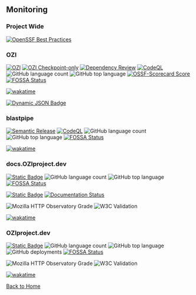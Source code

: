 
## Monitoring

### Project Wide

[![OpenSSF Best Practices](https://www.bestpractices.dev/projects/7515/badge)](https://www.bestpractices.dev/projects/7515)

### OZI
[![OZI](https://github.com/OZI-Project/OZI/actions/workflows/dist-workflow.yml/badge.svg?branch=0.0)](https://github.com/OZI-Project/OZI/actions/workflows/dist-workflow.yml) [![OZI Checkpoint-only](https://github.com/OZI-Project/OZI/actions/workflows/dev-workflow.yml/badge.svg?branch=dev)](https://github.com/OZI-Project/OZI/actions/workflows/dev-workflow.yml) [![Dependency Review](https://github.com/OZI-Project/OZI/actions/workflows/dependency-review.yml/badge.svg?branch=main)](https://github.com/OZI-Project/OZI/actions/workflows/dependency-review.yml) [![CodeQL](https://github.com/rjdbcm/OZI/actions/workflows/github-code-scanning/codeql/badge.svg)](https://github.com/rjdbcm/OZI/actions/workflows/github-code-scanning/codeql) ![GitHub language count](https://img.shields.io/github/languages/count/rjdbcm/ozi)
 ![GitHub top language](https://img.shields.io/github/languages/top/rjdbcm/ozi) [![OSSF-Scorecard Score](https://img.shields.io/ossf-scorecard/github.com/OZI-Project/OZI?label=OpenSSF%20Scorecard)
](https://securityscorecards.dev/viewer/?uri=github.com%2FOZI-Project%2FOZI) [![FOSSA Status](https://app.fossa.com/api/projects/git%2Bgithub.com%2Frjdbcm%2Fozi.svg?type=shield&issueType=license)](https://app.fossa.com/projects/git%2Bgithub.com%2Frjdbcm%2Fozi?ref=badge_shield)

[![wakatime](https://wakatime.com/badge/github/rjdbcm/ozi.svg)](https://wakatime.com/badge/github/rjdbcm/ozi)

[![Dynamic JSON Badge](https://img.shields.io/badge/dynamic/json?url=https%3A%2F%2Fwww.oziproject.dev%2Fapi.json&query=%24.spec.version&logo=json&label=JSON%20API&link=https%3A%2F%2Fwww.oziproject.dev%2Fapi.json)](https://www.oziproject.dev/api.json)

### blastpipe

[![Semantic Release](https://github.com/rjdbcm/blastpipe/actions/workflows/ozi.yml/badge.svg)](https://github.com/rjdbcm/blastpipe/actions/workflows/ozi.yml) [![CodeQL](https://github.com/rjdbcm/blastpipe/actions/workflows/github-code-scanning/codeql/badge.svg)](https://github.com/rjdbcm/blastpipe/actions/workflows/github-code-scanning/codeql) ![GitHub language count](https://img.shields.io/github/languages/count/rjdbcm/blastpipe)
 ![GitHub top language](https://img.shields.io/github/languages/top/rjdbcm/blastpipe) 
[![FOSSA Status](https://app.fossa.com/api/projects/git%2Bgithub.com%2Frjdbcm%2Fblastpipe.svg?type=shield&issueType=license)](https://app.fossa.com/projects/git%2Bgithub.com%2Frjdbcm%2Fblastpipe?ref=badge_shield)

[![wakatime](https://wakatime.com/badge/github/rjdbcm/blastpipe.svg)](https://wakatime.com/badge/github/rjdbcm/blastpipe)

### docs.OZIproject.dev

[![Static Badge](https://img.shields.io/badge/OZI.docs%20%F0%9F%94%97---?logo=github&color=grey)](https://github.com/rjdbcm/OZI.docs/) ![GitHub language count](https://img.shields.io/github/languages/count/rjdbcm/OZI.docs)
 ![GitHub top language](https://img.shields.io/github/languages/top/rjdbcm/OZI.docs) [![FOSSA Status](https://app.fossa.com/api/projects/git%2Bgithub.com%2Frjdbcm%2Fozi.docs.svg?type=shield&issueType=license)](https://app.fossa.com/projects/git%2Bgithub.com%2Frjdbcm%2Fozi.docs?ref=badge_shield)

[![Static Badge](https://img.shields.io/badge/-ozi%20%F0%9F%94%97-grey?logo=readthedocs)](https://readthedocs.org/projects/ozi/) [![Documentation Status](https://readthedocs.org/projects/ozi/badge/?version=latest)](https://docs.oziproject.dev/en/latest/?badge=latest)

![Mozilla HTTP Observatory Grade](https://img.shields.io/mozilla-observatory/grade/docs.oziproject.dev?publish&logo=mozilla) ![W3C Validation](https://img.shields.io/w3c-validation/html?targetUrl=https%3A%2F%2Fdocs.oziproject.dev)

[![wakatime](https://wakatime.com/badge/github/rjdbcm/ozi.docs.svg)](https://wakatime.com/badge/github/rjdbcm/ozi.docs)

### OZIproject.dev

[![Static Badge](https://img.shields.io/badge/-OZIproject.dev%20%F0%9F%94%97-grey?logo=github)](https://github.com/rjdbcm/OZIproject.dev/) ![GitHub language count](https://img.shields.io/github/languages/count/rjdbcm/OZIproject.dev)
 ![GitHub top language](https://img.shields.io/github/languages/top/rjdbcm/OZIproject.dev) ![GitHub deployments](https://img.shields.io/github/deployments/rjdbcm/OZIproject.dev/github-pages) [![FOSSA Status](https://app.fossa.com/api/projects/git%2Bgithub.com%2Frjdbcm%2FOZIproject.dev.svg?type=shield&issueType=license)](https://app.fossa.com/projects/git%2Bgithub.com%2Frjdbcm%2FOZIproject.dev?ref=badge_shield)

![Mozilla HTTP Observatory Grade](https://img.shields.io/mozilla-observatory/grade/oziproject.dev?publish&logo=mozilla) ![W3C Validation](https://img.shields.io/w3c-validation/html?targetUrl=https%3A%2F%2Foziproject.dev)

[![wakatime](https://wakatime.com/badge/github/rjdbcm/OZIproject.dev.svg)](https://wakatime.com/badge/github/rjdbcm/OZIproject.dev)

[Back to Home](./README.md)
